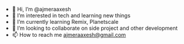 - 👋 Hi, I’m @ajmeraaxesh
- 👀 I’m interested in tech and learning new things
- 🌱 I’m currently learning Remix, Planetscale
- 💞️ I’m looking to collaborate on  side project and other development
- 📫 How to reach me ajmeraaxesh@gmail.com

<!---
ajmeraaxesh/ajmeraaxesh is a ✨ special ✨ repository because its `README.md` (this file) appears on your GitHub profile.
You can click the Preview link to take a look at your changes.
--->

